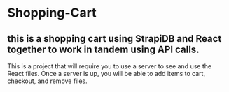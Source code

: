 # Shopping-Cart
## this is a shopping cart using StrapiDB and React together to work in tandem using API calls. 

This is a project that will require you to use a server to see and use the React files. Once a server is up, you will be able to add items to cart, checkout, and remove files.
